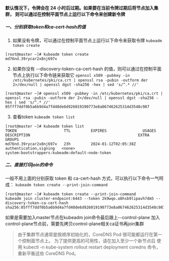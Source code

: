 **默认情况下，令牌会在 24 小时后过期。如果要在当前令牌过期后将节点加入集群， 则可以通过在控制平面节点上运行以下命令来创建新令牌**
##### 一、分别获取token和ca-cert-hash的值
1. 如果没有令牌，可以通过在控制平面节点上运行以下命令来获取令牌
`kubeadm token create`
```
[root@master ~]# kubeadm token create
md76nd.39rycar2x8nj697x
```
2. 如果你没有 --discovery-token-ca-cert-hash 的值，则可以通过在控制平面节点上执行以下命令链来获取它
`openssl x509 -pubkey -in /etc/kubernetes/pki/ca.crt | openssl rsa -pubin -outform der 2>/dev/null | openssl dgst -sha256 -hex | sed 's/^.* //'`
```
[root@master ~]# openssl x509 -pubkey -in /etc/kubernetes/pki/ca.crt | openssl rsa -pubin -outform der 2>/dev/null | openssl dgst -sha256 -hex | sed 's/^.* //'
05fff7ddf0b5a6b9d4a7fd40de6d926019190773e8a067462625314d3548c987
```
3. 查看token
`kubeadm token list`
```
[root@master ~]# kubeadm token list
TOKEN                     TTL         EXPIRES                USAGES                   DESCRIPTION                                                EXTRA GROUPS
md76nd.39rycar2x8nj697x   23h         2024-01-12T02:05:38Z   authentication,signing   <none>                                                     system:bootstrappers:kubeadm:default-node-token
```


##### 二、直接打印join的命令
一般不用上面的分别获取 token 和 ca-cert-hash 方式，可以执行以下命令一气呵成：
`kubeadm token create --print-join-command`
```
[root@master ~]# kubeadm token create --print-join-command
kubeadm join cluster-endpoint:6443 --token 2k9wqo.o8hsb9lipavh7dm5 --discovery-token-ca-cert-hash sha256:05fff7ddf0b5a6b9d4a7fd40de6d926019190773e8a067462625314d3548c987 
```
如果是需要加入master节点在kubeadm join命令最后跟上--control-plane 
加入control-plane节点前，需要先拷贝control-plane相关ca证书再join集群

>由于集群节点通常是按顺序初始化的，CoreDNS Pod 很可能都运行在第一个控制面节点上。 为了提供更高的可用性，请在加入至少一个新节点后 使用 kubectl -n kube-system rollout restart deployment coredns 命令，重新平衡这些 CoreDNS Pod。 